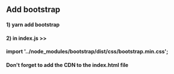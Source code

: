 ## Add bootstrap
#### 1) yarn add bootstrap
#### 2) in index.js >> 
#### import '../node_modules/bootstrap/dist/css/bootstrap.min.css';
#### Don't forget to add the CDN to the index.html file